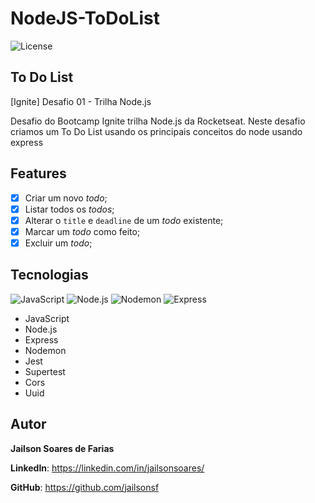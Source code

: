 # NodeJS-ToDoList
![License](https://img.shields.io/github/license/jailsonsf/NodeJS-ToDoList?style=for-the-badge)

## To Do List
[Ignite] Desafio 01 - Trilha Node.js

Desafio do Bootcamp Ignite trilha Node.js da Rocketseat. Neste desafio criamos um To Do List usando os principais conceitos do node usando express

## Features
- [x] Criar um novo *todo*;
- [x] Listar todos os *todos*;
- [x] Alterar o `title` e `deadline` de um *todo* existente;
- [x] Marcar um *todo* como feito;
- [x] Excluir um *todo*;

## Tecnologias
![JavaScript](https://img.shields.io/badge/-JavaScript-F7DF1E?logo=javascript&logoColor=white&style=for-the-badge)
![Node.js](https://img.shields.io/badge/-Node.js-339933?logo=node.js&logoColor=white&style=for-the-badge)
![Nodemon](https://img.shields.io/badge/-Nodemon-76D04B?logo=nodemon&logoColor=white&style=for-the-badge)
![Express](https://img.shields.io/badge/-Express-000000?logo=express&logoColor=white&style=for-the-badge)

- JavaScript
- Node.js
- Express
- Nodemon
- Jest
- Supertest
- Cors
- Uuid

## Autor
**Jailson Soares de Farias**

**LinkedIn**: https://linkedin.com/in/jailsonsoares/

**GitHub**: https://github.com/jailsonsf
